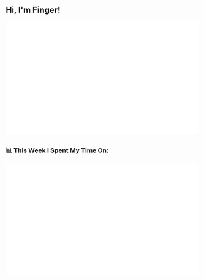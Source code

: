 <h2> Hi, I'm Finger!</h2>

<img align="right" src="https://raw.githubusercontent.com/spianmo/github-stats/master/generated/overview.svg#gh-light-mode-only">

<!-- <img align="right" height="160em" src="https://github-readme-stats-eight-theta.vercel.app/api/top-langs/?username=spianmo&layout=compact&langs_count=8&theme=algolia"/>	 -->
	
```go
package main

type Me struct {
	Name   string
	Job    string
	Code   string
	Skills string
}

func main() {
	me := &Me{
		Name:   "Finger",
		Job:    "Client-side Engineer",
		Code:   "Java and C++ and Others",
		Skills: "Android Security NLP ^o^",
	}
	_ = me
}
```


<h3>📊 This Week I Spent My Time On:</h3>
<img align='right' src="https://raw.githubusercontent.com/spianmo/github-stats/master/generated/languages.svg#gh-light-mode-only">

<!--START_SECTION:waka-->

```txt
Java                   12 hrs 13 mins  ██████████▒░░░░░░░░░░░░░░   41.07 %
Kotlin                 7 hrs 56 mins   ██████▓░░░░░░░░░░░░░░░░░░   26.68 %
Groovy                 2 hrs 27 mins   ██░░░░░░░░░░░░░░░░░░░░░░░   08.28 %
Gradle                 1 hr 45 mins    █▒░░░░░░░░░░░░░░░░░░░░░░░   05.90 %
Properties             1 hr 24 mins    █▒░░░░░░░░░░░░░░░░░░░░░░░   04.72 %
```

<!--END_SECTION:waka-->
